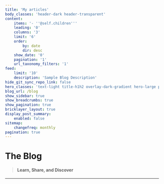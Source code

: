 ```yaml
---
title: 'My articles'
body_classes: 'header-dark header-transparent'
content:
    items: '- ''@self.children'''
    leading: '0'
    columns: '3'
    limit: '6'
    order:
        by: date
        dir: desc
    show_date: '0'
    pagination: '1'
    url_taxonomy_filters: '1'
feed:
    limit: '10'
    description: 'Sample Blog Description'
hide_git_sync_repo_link: false
hero_classes: 'text-light title-h1h2 overlay-dark-gradient hero-large parallax'
blog_url: /blog
show_sidebar: true
show_breadcrumbs: true
show_pagination: true
bricklayer_layout: true
display_post_summary:
    enabled: false
sitemap:
    changefreq: monthly
pagination: true
---
```


# The **Blog**
> #### Learn, Share, and Discover
---
